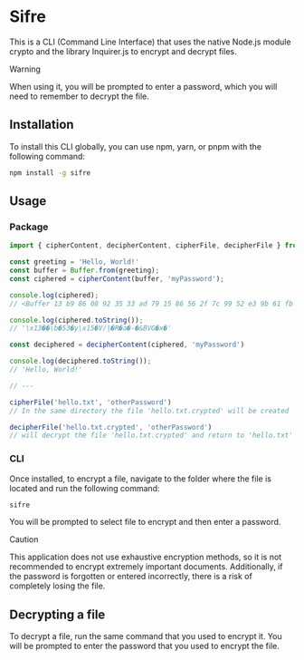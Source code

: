 # Sifre

This is a CLI (Command Line Interface) that uses the native Node.js module crypto and the library Inquirer.js to encrypt and decrypt files.

> [!WARNING]
> When using it, you will be prompted to enter a password, which you will need to remember to decrypt the file.

## Installation
To install this CLI globally, you can use npm, yarn, or pnpm with the following command:

```bash
npm install -g sifre
```

## Usage

### Package

``` javascript
import { cipherContent, decipherContent, cipherFile, decipherFile } from "sifre";

const greeting = 'Hello, World!'
const buffer = Buffer.from(greeting);
const ciphered = cipherContent(buffer, 'myPassword');

console.log(ciphered);
// <Buffer 13 b9 86 08 92 35 33 ad 79 15 86 56 2f 7c 99 52 e3 9b 61 fb 2d cb 26 42 56 47 a3 78 c0>

console.log(ciphered.toString());
// '\x13��\b�53�y\x15�V/|�R�a�-�&BVG�x�'

const deciphered = decipherContent(ciphered, 'myPassword')

console.log(deciphered.toString());
// 'Hello, World!' 

// ---

cipherFile('hello.txt', 'otherPassword')
// In the same directory the file 'hello.txt.crypted' will be created

decipherFile('hello.txt.crypted', 'otherPassword')
// will decrypt the file 'hello.txt.crypted' and return to 'hello.txt' with the original content
```

### CLI
Once installed, to encrypt a file, navigate to the folder where the file is located and run the following command:

```bash
sifre
```
You will be prompted to select file to encrypt and then enter a password.

> [!CAUTION]
> This application does not use exhaustive encryption methods, so it is not recommended to encrypt extremely important documents. Additionally, if the password is forgotten or entered incorrectly, there is a risk of completely losing the file.

## Decrypting a file
To decrypt a file, run the same command that you used to encrypt it. You will be prompted to enter the password that you used to encrypt the file.
